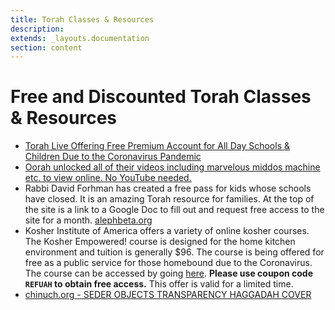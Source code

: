 ```yaml
---
title: Torah Classes & Resources 
description: 
extends: _layouts.documentation
section: content
---
```


# Free and Discounted Torah Classes & Resources

* [Torah Live Offering Free Premium Account for All Day Schools & Children Due to the Coronavirus Pandemic](https://www.theyeshivaworld.com/news/promotions/1839446/torah-live-offering-free-premium-account-for-all-day-schools-children-due-to-the-coronavirus-pandemic.html)
* [Oorah unlocked all  of their videos including marvelous middos machine etc. to view online. No YouTube needed. ](https://www.oorahauction.org/shmorg-collection-offline.php)
* Rabbi David Forhman has created a free pass for kids whose schools have closed. It is an amazing Torah resource for families. At the top of the site is a link to a Google Doc to fill out and request free access to the site for a month. [alephbeta.org](https://www.alephbeta.org)
* Kosher Institute of America offers a variety of online kosher courses. The Kosher Empowered! course is designed for the home kitchen environment and tuition is generally $96. The course is being offered for free as a public service for those homebound due to the Coronavirus. The course can be accessed by going [here](https://learn.kosherinstitute.com/course?courseid=kosher-empowered). **Please use coupon code `REFUAH` to obtain free access.** This offer is valid for a limited time.
* [chinuch.org - SEDER OBJECTS TRANSPARENCY HAGGADAH COVER](http://www.chinuch.org/item_detail/1/2/Seder-Objects-Transparency-Haggadah-Cover-ph)




